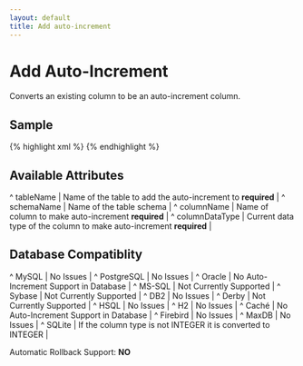 ```yaml
---
layout: default
title: Add auto-increment
---
```


# Add Auto-Increment #

Converts an existing column to be an auto-increment column.

## Sample ##

{% highlight xml %}
<addAutoIncrement tableName="person" columnName="id" columnDataType="int"/>
{% endhighlight %}

## Available Attributes ##

^ tableName  | Name of the table to add the auto-increment to **required**  |
^ schemaName  | Name of the table schema  | 
^ columnName  | Name of column to make auto-increment **required**  |
^ columnDataType  | Current data type of the column to make auto-increment **required**  |




## Database Compatiblity ##

^ MySQL  | No Issues  | 
^ PostgreSQL  | No Issues  | 
^ Oracle  | No Auto-Increment Support in Database  | 
^ MS-SQL  | Not Currently Supported  | 
^ Sybase  | Not Currently Supported  | 
^ DB2  | No Issues  | 
^ Derby  | Not Currently Supported  | 
^ HSQL  | No Issues  | 
^ H2  | No Issues  | 
^ Caché  | No Auto-Increment Support in Database  | 
^ Firebird  | No Issues  | 
^ MaxDB  | No Issues  | 
^ SQLite  | If the column type is not INTEGER it is converted to INTEGER  |

Automatic Rollback Support: **NO**
